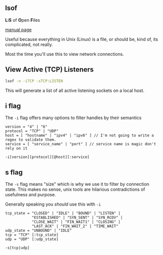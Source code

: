 lsof
---

**L**i**S** of **O**pen **F**iles

[manual page](http://man7.org/linux/man-pages/man8/lsof.8.html)

Useful because everything in Unix (Linux) is a file,
or should be, kind of, its complicated, not really.

Most the time you'll use this to view network connections.

## View Active (TCP) Listeners

```sh
lsof -n -iTCP -sTCP:LISTEN
```

This will generate a list of all active listening
sockets on a local host.

## i flag

The `-i` flag offers many options to filter handles
by their semantics

```enbf
version = "4" | "6"
protocol = "TCP" | "UDP"
host = [ "hostname" | "ipv4" | "ipv6" ] // I'm not going to write a regex to validate them.
service = [ "service_name" | "port" ] // service name is magic don't rely on it

-i[version][protocol][@host][:service]
```

## s flag

The `-s` flag means "size" which is why we use it
to filter by connection state. This makes no sense,
unix tools are hilarious contradictions of usefulness
and purpose.

Generally speaking you _should_ use this with `-i`

```ebnf
tcp_state = "CLOSED" | "IDLE" | "BOUND" | "LISTEN" |
            "ESTABLISHED" | "SYN_SENT" | "SYN_RCDV" |
            "CLOSE_WAIT" | "FIN_WAIT1" | "CLOSING" |
            "LAST_ACK" | "FIN_WAIT_2" | "TIME_WAIT"
udp_state = "UNBOUND" | "IDLE"
tcp = "TCP" [:tcp_state]
udp = "UDP" [:udp_state]

-s[tcp|udp]
```

